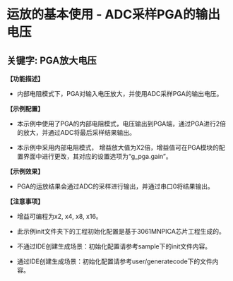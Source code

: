 # 运放的基本使用 - ADC采样PGA的输出电压
## 关键字: PGA放大电压
 
**【功能描述】**
+ 内部电阻模式下，PGA对输入电压放大，并使用ADC采样PGA的输出电压。

**【示例配置】**
+ 本示例中使用了PGA的内部电阻模式，电压输出到PGA端，通过PGA进行2倍的放大，并通过ADC将最后采样结果输出。

+ 本示例中采用内部电阻模式， 增益放大值为X2倍，增益值可在PGA模块的配置界面中进行更改，其对应的设置选项为“g_pga.gain”。

**【示例效果】**
+ PGA的运放结果会通过ADC的采样进行输出，并通过串口0将结果输出。
 
**【注意事项】**
+ 增益可编程为x2, x4, x8, x16。

+ 此示例init文件夹下的工程初始化配置是基于3061MNPICA芯片工程生成的。
+ 不通过IDE创建生成场景：初始化配置请参考sample下的init文件内容。
+ 通过IDE创建生成场景：初始化配置请参考user/generatecode下的文件内容。